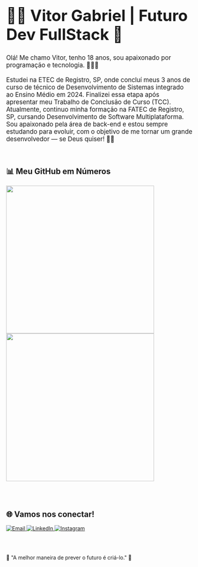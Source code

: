<div>

  <h1 style="font-size:3em;">👨‍💻 Vitor Gabriel |  Futuro Dev FullStack 🚀 </h1>



<p style="font-size:1.2em; max-width:700px;"> Olá! Me chamo Vitor, tenho 18 anos, sou apaixonado por programação e tecnologia. 👨‍💻✨<br><br> Estudei na ETEC de Registro, SP, onde concluí meus 3 anos de curso de técnico de Desenvolvimento de Sistemas integrado ao Ensino Médio em 2024. Finalizei essa etapa após apresentar meu Trabalho de Conclusão de Curso (TCC). Atualmente, continuo minha formação na FATEC de Registro, SP, cursando Desenvolvimento de Software Multiplataforma. Sou apaixonado pela área de back-end e estou sempre estudando para evoluir, com o objetivo de me tornar um grande desenvolvedor — se Deus quiser! 🚀🙏 </p>

  <br>

  <h2>📊 Meu GitHub em Números</h2>

  <img src="https://github-readme-stats.vercel.app/api?username=vgmandira7&show_icons=true&theme=tokyonight" width="400px" />
  
  <img src="https://github-readme-stats.vercel.app/api/top-langs/?username=vgmandira7&layout=compact&theme=tokyonight" width="400px" />

  <br><br>

  <h2>🌐 Vamos nos conectar!</h2>

  <p>
    <a href="mailto:vg.mandira@gmail.com" target="_blank">
      <img src="https://img.shields.io/badge/Email-D14836?style=for-the-badge&logo=gmail&logoColor=white" alt="Email" />
    </a>
    <a href="https://www.linkedin.com/in/vitor-gabriel-mandira-soares-86a525362/" target="_blank">
      <img src="https://img.shields.io/badge/LinkedIn-0077B5?style=for-the-badge&logo=linkedin&logoColor=white" alt="LinkedIn" />
    </a>
    <a href="https://www.instagram.com/vitin_gabriel7/" target="_blank">
      <img src="https://img.shields.io/badge/Instagram-E4405F?style=for-the-badge&logo=instagram&logoColor=white" alt="Instagram" />
    </a>
  </p>

  <br><br>

  <p>🚀 "A melhor maneira de prever o futuro é criá-lo." 🚀</p>
  
</div>
